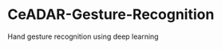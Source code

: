 # CeADAR-Gesture-Recognition
Hand gesture recognition using deep learning
<p align="center">
  <img src=>
</p>
